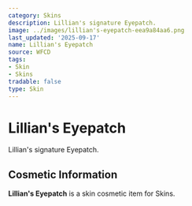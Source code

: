 ```yaml
---
category: Skins
description: Lillian's signature Eyepatch.
image: ../images/lillian's-eyepatch-eea9a84aa6.png
last_updated: '2025-09-17'
name: Lillian's Eyepatch
source: WFCD
tags:
- Skin
- Skins
tradable: false
type: Skin
---
```


# Lillian's Eyepatch

Lillian's signature Eyepatch.

## Cosmetic Information

**Lillian's Eyepatch** is a skin cosmetic item for Skins.


